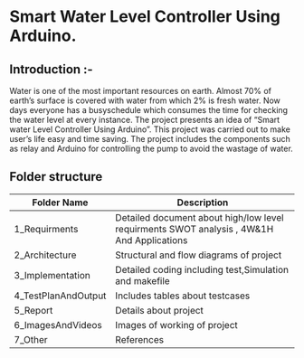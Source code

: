 # Smart Water Level Controller Using Arduino.
## Introduction :- 
Water is one of the most important resources on earth. Almost 70% of earth’s surface is covered with water from which 2% is fresh water. Now days everyone has a busyschedule which consumes the time for checking the water level at every instance. The project presents an idea of “Smart water Level Controller Using Arduino”. This project was carried out to make user’s life easy and time saving. The project includes the components such as relay and Arduino for controlling the pump to avoid the wastage of water. 
## Folder structure
|Folder Name|Description|
|-----------|------------|
|1_Requirments|	Detailed document about high/low level requirments SWOT analysis , 4W&1H And Applications|
|2_Architecture	|Structural and flow diagrams of project|
|3_Implementation|	Detailed coding including test,Simulation and makefile|
|4_TestPlanAndOutput|	Includes tables about testcases|
|5_Report|	Details about project|
|6_ImagesAndVideos|	Images of working of project|
|7_Other|	References|
